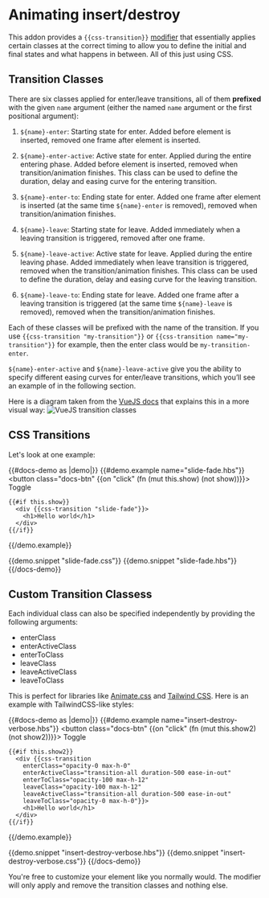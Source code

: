# Animating insert/destroy

This addon provides a `{{css-transition}}` [modifier](https://blog.emberjs.com/2019/03/06/coming-soon-in-ember-octane-part-4.html)
that essentially applies certain classes at the correct timing to allow you to define
the initial and final states and what happens in between. All of this just using CSS.

## Transition Classes

There are six classes applied for enter/leave transitions, all of them **prefixed** with the given `name` argument (either the named `name` argument or the first positional argument):

1. `${name}-enter`: Starting state for enter. Added before element is inserted, removed one frame after element is inserted.

2. `${name}-enter-active`: Active state for enter. Applied during the entire entering phase. Added before element is inserted, removed when transition/animation finishes. This class can be used to define the duration, delay and easing curve for the entering transition.

3. `${name}-enter-to`: Ending state for enter. Added one frame after element is inserted (at the same time `${name}-enter` is removed), removed when transition/animation finishes.

4. `${name}-leave`: Starting state for leave. Added immediately when a leaving transition is triggered, removed after one frame.

5. `${name}-leave-active`: Active state for leave. Applied during the entire leaving phase. Added immediately when leave transition is triggered, removed when the transition/animation finishes. This class can be used to define the duration, delay and easing curve for the leaving transition.

6. `${name}-leave-to`: Ending state for leave. Added one frame after a leaving transition is triggered (at the same time `${name}-leave` is removed), removed when the transition/animation finishes.

Each of these classes will be prefixed with the name of the transition. If you use `{{css-transition "my-transition"}}` or `{{css-transition name="my-transition"}}` for example, then the enter class would be `my-transition-enter`.

`${name}-enter-active` and `${name}-leave-active` give you the ability to specify different easing curves for enter/leave transitions, which you’ll see an example of in the following section.

Here is a diagram taken from the [VueJS docs](https://vuejs.org/v2/guide/transitions.html#Transition-Classes) that explains this in a more visual way:
![VueJS transition classes](/transition.png "VueJS image")

## CSS Transitions

Let's look at one example:

{{#docs-demo as |demo|}}
  {{#demo.example name="slide-fade.hbs"}}
    <button class="docs-btn" {{on "click" (fn (mut this.show) (not show))}}>
      Toggle
    </button>

    {{#if this.show}}
      <div {{css-transition "slide-fade"}}>
        <h1>Hello world</h1>
      </div>
    {{/if}}
  {{/demo.example}}

  {{demo.snippet "slide-fade.css"}}
  {{demo.snippet "slide-fade.hbs"}}
{{/docs-demo}}

## Custom Transition Classess

Each individual class can also be specified independently by providing the following arguments:

- enterClass
- enterActiveClass
- enterToClass
- leaveClass
- leaveActiveClass
- leaveToClass

This is perfect for libraries like [Animate.css](https://animate.style/) and [Tailwind CSS](https://tailwindcss.com/).
Here is an example with TailwindCSS-like styles:

{{#docs-demo as |demo|}}
  {{#demo.example name="insert-destroy-verbose.hbs"}}
    <button class="docs-btn" {{on "click" (fn (mut this.show2) (not show2))}}>
      Toggle
    </button>

    {{#if this.show2}}
      <div {{css-transition
        enterClass="opacity-0 max-h-0"
        enterActiveClass="transition-all duration-500 ease-in-out"
        enterToClass="opacity-100 max-h-12"
        leaveClass="opacity-100 max-h-12"
        leaveActiveClass="transition-all duration-500 ease-in-out"
        leaveToClass="opacity-0 max-h-0"}}>
        <h1>Hello world</h1>
      </div>
    {{/if}}
  {{/demo.example}}

  {{demo.snippet "insert-destroy-verbose.hbs"}}
  {{demo.snippet "insert-destroy-verbose.css"}}
{{/docs-demo}}


You're free to customize your element like you normally would. The modifier will only apply and remove the transition classes and nothing else.
